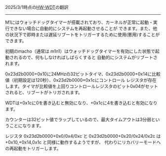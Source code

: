 2025/3/1時点の[HW-WDT](https://github.com/AsahiLinux/docs/blob/main/docs/HW-WDT.md)の翻訳

---
M1にはウォッチドッグタイマーが搭載されており、カーネルが正常に起動・実行できない場合に自動的にシステムを再起動させることが
できます。また、他の状況下で即時または遅延リブートをトリガーするために使用(悪用)することができます。

初期のmacho（通常は m1n1）はウォッチドッグタイマーを有効にした状態で起動されるので、何もしなければしばらくすると
自動的にシステムがリブートされます。

0x23d2b0000+0x10に24MHzの32ビットタイマ、0x23d2b0000+0x14に比較値（初期設定は120秒）、0x23d2b0000+0x1cにコントロール
レジスタが存在します。タイマが比較値を上回りコントロールレジスタのビット0x04がセットされると、リブートがトリガされます。

WDTは+0x1cに0を書き込むと無効になり、+0x1cに4を書き込むと有効になります。

カウンターは32ビット値でラップしているので、最大タイムアウトは3分弱ということになります。

レジスタ 0x23d2b0000+0x0/0x4/0xc と 0x23d2b0000+0x20/0x24/0x2c は +0x10,+0x14,0x1c と同様に動作するようですが、
代わりにリカバリーモードへの再起動をトリガーします。
